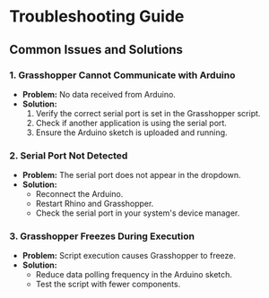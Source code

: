 # Troubleshooting Guide

## Common Issues and Solutions

### 1. Grasshopper Cannot Communicate with Arduino
- **Problem:** No data received from Arduino.
- **Solution:**
  1. Verify the correct serial port is set in the Grasshopper script.
  2. Check if another application is using the serial port.
  3. Ensure the Arduino sketch is uploaded and running.

### 2. Serial Port Not Detected
- **Problem:** The serial port does not appear in the dropdown.
- **Solution:**
  - Reconnect the Arduino.
  - Restart Rhino and Grasshopper.
  - Check the serial port in your system's device manager.

### 3. Grasshopper Freezes During Execution
- **Problem:** Script execution causes Grasshopper to freeze.
- **Solution:**
  - Reduce data polling frequency in the Arduino sketch.
  - Test the script with fewer components.

